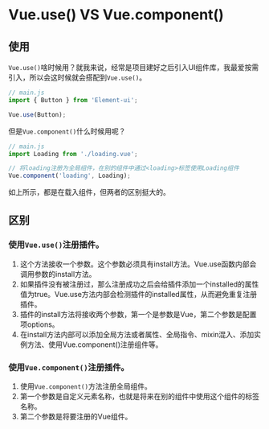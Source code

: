 # Vue.use()  VS  Vue.component()

## 使用

`Vue.use()`啥时候用？就我来说，经常是项目建好之后引入UI组件库，我最爱按需引入，所以会这时候就会搭配到`Vue.use()`。

```js
// main.js
import { Button } from 'Element-ui';

Vue.use(Button);
```

但是`Vue.component()`什么时候用呢？

```js
// main.js
import Loading from './loading.vue';

// 将loading注册为全局组件，在别的组件中通过<loading>标签使用Loading组件 
Vue.component('loading', Loading);
```

如上所示，都是在载入组件，但两者的区别挺大的。



## 区别

### 使用`Vue.use()`注册插件。

1. 这个方法接收一个参数。这个参数必须具有install方法。Vue.use函数内部会调用参数的install方法。
2. 如果插件没有被注册过，那么注册成功之后会给插件添加一个installed的属性值为true。Vue.use方法内部会检测插件的installed属性，从而避免重复注册插件。
3. 插件的install方法将接收两个参数，第一个是参数是Vue，第二个参数是配置项options。
4. 在install方法内部可以添加全局方法或者属性、全局指令、mixin混入、添加实例方法、使用Vue.component()注册组件等。



### 使用`Vue.component()`注册插件。

1. 使用`Vue.component()`方法注册全局组件。
2. 第一个参数是自定义元素名称，也就是将来在别的组件中使用这个组件的标签名称。
3. 第二个参数是将要注册的Vue组件。
